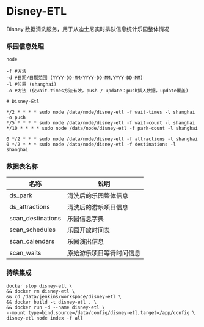 # Disney-ETL

Disney 数据清洗服务，用于从迪士尼实时排队信息统计乐园整体情况

### 乐园信息处理

```shell
node

-f #方法
-d #日期/日期范围 (YYYY-DD-MM/YYYY-DD-MM,YYYY-DD-MM)
-l #位置 (shanghai)
-o #方法 (仅wait-times方法有效，push / update：push插入数据，update覆盖)
```

```cron
# Disney-Etl

*/2 * * * * sudo node /data/node/disney-etl -f wait-times -l shanghai -o push
*/5 * * * * sudo node /data/node/disney-etl -f wait-count -l shanghai
*/10 * * * * sudo node /data/node/disney-etl -f park-count -l shanghai

0 */2 * * * sudo node /data/node/disney-etl -f attractions -l shanghai
0 */2 * * * sudo node /data/node/disney-etl -f destinations -l shanghai
```

### 数据表名称

|名称|说明|
|----|-----------|
|ds_park|清洗后的乐园整体信息|
|ds_attractions|清洗后的游乐项目信息|
|scan_destinations|乐园信息字典|
|scan_schedules|乐园开放时间表|
|scan_calendars|乐园演出信息|
|scan_waits|原始游乐项目等待时间信息|


### 持续集成

```
docker stop disney-etl \
&& docker rm disney-etl \
&& cd /data/jenkins/workspace/disney-etl \
&& docker build -t disney-etl . \
&& docker run -d --name disney-etl \
--mount type=bind,source=/data/config/disney-etl,target=/app/config \
disney-etl node index -f all
```
